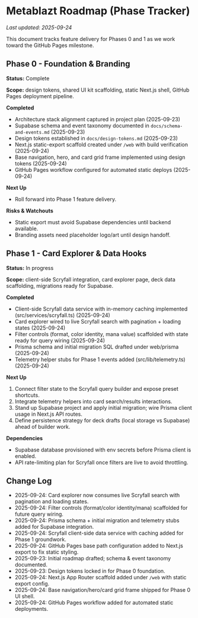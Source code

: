 ﻿# Metablazt Roadmap (Phase Tracker)

_Last updated: 2025-09-24_

This document tracks feature delivery for Phases 0 and 1 as we work toward the GitHub Pages milestone.

## Phase 0 - Foundation & Branding

**Status:** Complete

**Scope:** design tokens, shared UI kit scaffolding, static Next.js shell, GitHub Pages deployment pipeline.

**Completed**
- Architecture stack alignment captured in project plan (2025-09-23)
- Supabase schema and event taxonomy documented in `docs/schema-and-events.md` (2025-09-23)
- Design tokens established in `docs/design-tokens.md` (2025-09-23)
- Next.js static-export scaffold created under `/web` with build verification (2025-09-24)
- Base navigation, hero, and card grid frame implemented using design tokens (2025-09-24)
- GitHub Pages workflow configured for automated static deploys (2025-09-24)

**Next Up**
- Roll forward into Phase 1 feature delivery.

**Risks & Watchouts**
- Static export must avoid Supabase dependencies until backend available.
- Branding assets need placeholder logo/art until design handoff.

## Phase 1 - Card Explorer & Data Hooks

**Status:** In progress

**Scope:** client-side Scryfall integration, card explorer page, deck data scaffolding, migrations ready for Supabase.

**Completed**
- Client-side Scryfall data service with in-memory caching implemented (src/services/scryfall.ts) (2025-09-24)
- Card explorer wired to live Scryfall search with pagination + loading states (2025-09-24)
- Filter controls (format, color identity, mana value) scaffolded with state ready for query wiring (2025-09-24)
- Prisma schema and initial migration SQL drafted under web/prisma (2025-09-24)
- Telemetry helper stubs for Phase 1 events added (src/lib/telemetry.ts) (2025-09-24)

**Next Up**
1. Connect filter state to the Scryfall query builder and expose preset shortcuts.
2. Integrate telemetry helpers into card search/results interactions.
3. Stand up Supabase project and apply initial migration; wire Prisma client usage in Next.js API routes.
4. Define persistence strategy for deck drafts (local storage vs Supabase) ahead of builder work.

**Dependencies**
- Supabase database provisioned with env secrets before Prisma client is enabled.
- API rate-limiting plan for Scryfall once filters are live to avoid throttling.

## Change Log

- 2025-09-24: Card explorer now consumes live Scryfall search with pagination and loading states.
- 2025-09-24: Filter controls (format/color identity/mana) scaffolded for future query wiring.
- 2025-09-24: Prisma schema + initial migration and telemetry stubs added for Supabase integration.
- 2025-09-24: Scryfall client-side data service with caching added for Phase 1 groundwork.
- 2025-09-24: GitHub Pages base path configuration added to Next.js export to fix static styling.
- 2025-09-23: Initial roadmap drafted; schema & event taxonomy documented.
- 2025-09-23: Design tokens locked in for Phase 0 foundation.
- 2025-09-24: Next.js App Router scaffold added under `/web` with static export config.
- 2025-09-24: Base navigation/hero/card grid frame shipped for Phase 0 UI shell.
- 2025-09-24: GitHub Pages workflow added for automated static deployments.
